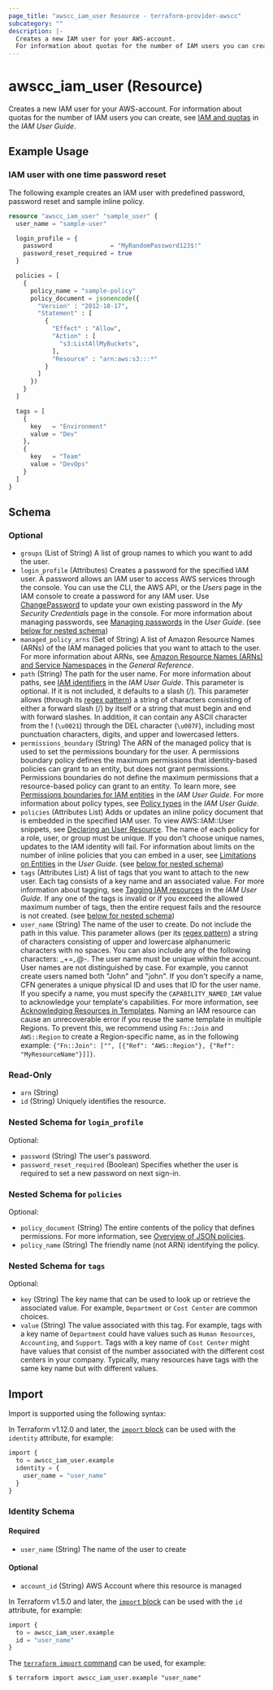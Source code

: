 ```yaml
---
page_title: "awscc_iam_user Resource - terraform-provider-awscc"
subcategory: ""
description: |-
  Creates a new IAM user for your AWS-account.
  For information about quotas for the number of IAM users you can create, see IAM and quotas https://docs.aws.amazon.com/IAM/latest/UserGuide/reference_iam-quotas.html in the IAM User Guide.
---
```


# awscc_iam_user (Resource)

Creates a new IAM user for your AWS-account.
  For information about quotas for the number of IAM users you can create, see [IAM and quotas](https://docs.aws.amazon.com/IAM/latest/UserGuide/reference_iam-quotas.html) in the *IAM User Guide*.

## Example Usage

### IAM user with one time password reset

The following example creates an IAM user with predefined password, password reset and sample inline policy.

```terraform
resource "awscc_iam_user" "sample_user" {
  user_name = "sample-user"

  login_profile = {
    password                = "MyRandomPassword123$!"
    password_reset_required = true
  }

  policies = [
    {
      policy_name = "sample-policy"
      policy_document = jsonencode({
        "Version" : "2012-10-17",
        "Statement" : [
          {
            "Effect" : "Allow",
            "Action" : [
              "s3:ListAllMyBuckets",
            ],
            "Resource" : "arn:aws:s3:::*"
          }
        ]
      })
    }
  ]

  tags = [
    {
      key   = "Environment"
      value = "Dev"
    },
    {
      key   = "Team"
      value = "DevOps"
    }
  ]
}
```

<!-- schema generated by tfplugindocs -->
## Schema

### Optional

- `groups` (List of String) A list of group names to which you want to add the user.
- `login_profile` (Attributes) Creates a password for the specified IAM user. A password allows an IAM user to access AWS services through the console.
 You can use the CLI, the AWS API, or the *Users* page in the IAM console to create a password for any IAM user. Use [ChangePassword](https://docs.aws.amazon.com/IAM/latest/APIReference/API_ChangePassword.html) to update your own existing password in the *My Security Credentials* page in the console.
 For more information about managing passwords, see [Managing passwords](https://docs.aws.amazon.com/IAM/latest/UserGuide/Using_ManagingLogins.html) in the *User Guide*. (see [below for nested schema](#nestedatt--login_profile))
- `managed_policy_arns` (Set of String) A list of Amazon Resource Names (ARNs) of the IAM managed policies that you want to attach to the user.
 For more information about ARNs, see [Amazon Resource Names (ARNs) and Service Namespaces](https://docs.aws.amazon.com/general/latest/gr/aws-arns-and-namespaces.html) in the *General Reference*.
- `path` (String) The path for the user name. For more information about paths, see [IAM identifiers](https://docs.aws.amazon.com/IAM/latest/UserGuide/Using_Identifiers.html) in the *IAM User Guide*.
 This parameter is optional. If it is not included, it defaults to a slash (/).
 This parameter allows (through its [regex pattern](https://docs.aws.amazon.com/http://wikipedia.org/wiki/regex)) a string of characters consisting of either a forward slash (/) by itself or a string that must begin and end with forward slashes. In addition, it can contain any ASCII character from the ! (``\u0021``) through the DEL character (``\u007F``), including most punctuation characters, digits, and upper and lowercased letters.
- `permissions_boundary` (String) The ARN of the managed policy that is used to set the permissions boundary for the user.
 A permissions boundary policy defines the maximum permissions that identity-based policies can grant to an entity, but does not grant permissions. Permissions boundaries do not define the maximum permissions that a resource-based policy can grant to an entity. To learn more, see [Permissions boundaries for IAM entities](https://docs.aws.amazon.com/IAM/latest/UserGuide/access_policies_boundaries.html) in the *IAM User Guide*.
 For more information about policy types, see [Policy types](https://docs.aws.amazon.com/IAM/latest/UserGuide/access_policies.html#access_policy-types) in the *IAM User Guide*.
- `policies` (Attributes List) Adds or updates an inline policy document that is embedded in the specified IAM user. To view AWS::IAM::User snippets, see [Declaring an User Resource](https://docs.aws.amazon.com/AWSCloudFormation/latest/UserGuide/quickref-iam.html#scenario-iam-user).
  The name of each policy for a role, user, or group must be unique. If you don't choose unique names, updates to the IAM identity will fail. 
  For information about limits on the number of inline policies that you can embed in a user, see [Limitations on Entities](https://docs.aws.amazon.com/IAM/latest/UserGuide/LimitationsOnEntities.html) in the *User Guide*. (see [below for nested schema](#nestedatt--policies))
- `tags` (Attributes List) A list of tags that you want to attach to the new user. Each tag consists of a key name and an associated value. For more information about tagging, see [Tagging IAM resources](https://docs.aws.amazon.com/IAM/latest/UserGuide/id_tags.html) in the *IAM User Guide*.
  If any one of the tags is invalid or if you exceed the allowed maximum number of tags, then the entire request fails and the resource is not created. (see [below for nested schema](#nestedatt--tags))
- `user_name` (String) The name of the user to create. Do not include the path in this value.
 This parameter allows (per its [regex pattern](https://docs.aws.amazon.com/http://wikipedia.org/wiki/regex)) a string of characters consisting of upper and lowercase alphanumeric characters with no spaces. You can also include any of the following characters: _+=,.@-. The user name must be unique within the account. User names are not distinguished by case. For example, you cannot create users named both "John" and "john".
 If you don't specify a name, CFN generates a unique physical ID and uses that ID for the user name.
 If you specify a name, you must specify the ``CAPABILITY_NAMED_IAM`` value to acknowledge your template's capabilities. For more information, see [Acknowledging Resources in Templates](https://docs.aws.amazon.com/AWSCloudFormation/latest/UserGuide/using-iam-template.html#using-iam-capabilities).
  Naming an IAM resource can cause an unrecoverable error if you reuse the same template in multiple Regions. To prevent this, we recommend using ``Fn::Join`` and ``AWS::Region`` to create a Region-specific name, as in the following example: ``{"Fn::Join": ["", [{"Ref": "AWS::Region"}, {"Ref": "MyResourceName"}]]}``.

### Read-Only

- `arn` (String)
- `id` (String) Uniquely identifies the resource.

<a id="nestedatt--login_profile"></a>
### Nested Schema for `login_profile`

Optional:

- `password` (String) The user's password.
- `password_reset_required` (Boolean) Specifies whether the user is required to set a new password on next sign-in.


<a id="nestedatt--policies"></a>
### Nested Schema for `policies`

Optional:

- `policy_document` (String) The entire contents of the policy that defines permissions. For more information, see [Overview of JSON policies](https://docs.aws.amazon.com/IAM/latest/UserGuide/access_policies.html#access_policies-json).
- `policy_name` (String) The friendly name (not ARN) identifying the policy.


<a id="nestedatt--tags"></a>
### Nested Schema for `tags`

Optional:

- `key` (String) The key name that can be used to look up or retrieve the associated value. For example, ``Department`` or ``Cost Center`` are common choices.
- `value` (String) The value associated with this tag. For example, tags with a key name of ``Department`` could have values such as ``Human Resources``, ``Accounting``, and ``Support``. Tags with a key name of ``Cost Center`` might have values that consist of the number associated with the different cost centers in your company. Typically, many resources have tags with the same key name but with different values.

## Import

Import is supported using the following syntax:

In Terraform v1.12.0 and later, the [`import` block](https://developer.hashicorp.com/terraform/language/import) can be used with the `identity` attribute, for example:

```terraform
import {
  to = awscc_iam_user.example
  identity = {
    user_name = "user_name"
  }
}
```

<!-- schema generated by tfplugindocs -->
### Identity Schema

#### Required

- `user_name` (String) The name of the user to create

#### Optional

- `account_id` (String) AWS Account where this resource is managed

In Terraform v1.5.0 and later, the [`import` block](https://developer.hashicorp.com/terraform/language/import) can be used with the `id` attribute, for example:

```terraform
import {
  to = awscc_iam_user.example
  id = "user_name"
}
```

The [`terraform import` command](https://developer.hashicorp.com/terraform/cli/commands/import) can be used, for example:

```shell
$ terraform import awscc_iam_user.example "user_name"
```
